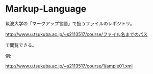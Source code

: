 # Markup-Language
筑波大学の「マークアップ言語」で扱うファイルのレポジトリ。

http://www.u.tsukuba.ac.jp/~s2113517/course/ファイル名までのパス

で閲覧できる。

例:

http://www.u.tsukuba.ac.jp/~s2113517/course/1/ample01.xml